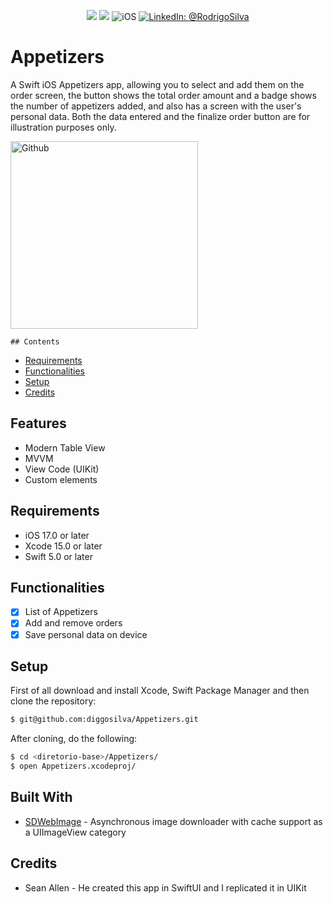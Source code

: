 <p align="center">
    <img src="https://img.shields.io/badge/Swift-5.9.1-orange.svg" />
    <img src="https://img.shields.io/badge/Xcode-15.2.X-orange.svg" />
    <img src="https://img.shields.io/badge/platforms-iOS-brightgreen.svg?style=flat" alt="iOS" />
    <a href="https://www.linkedin.com/in/rodrigo-silva-6a53ba300/" target="_blank">
        <img src="https://img.shields.io/badge/LinkedIn-@RodrigoSilva-blue.svg?style=flat" alt="LinkedIn: @RodrigoSilva" />
    </a>
</p>

# Appetizers

A Swift iOS Appetizers app, allowing you to select and add them on the order screen, the button shows the total order amount and a badge shows the number of appetizers added, and also has a screen with the user's personal data. Both the data entered and the finalize order button are for illustration purposes only.


<p align="left">
    <img src="https://media.giphy.com/media/79iAAl06b1HkiUIYM9/giphy.gif" width="300" max-width="40%" alt="Github"/>
</p> 


    ## Contents

- [Requirements](#requirements)
- [Functionalities](#functionalities)
- [Setup](#setup)
- [Credits](#credits)

## Features

- Modern Table View
- MVVM
- View Code (UIKit)
- Custom elements

## Requirements

- iOS 17.0 or later
- Xcode 15.0 or later
- Swift 5.0 or later

## Functionalities
- [x] List of Appetizers
- [x] Add and remove orders
- [x] Save personal data on device 

## Setup

First of all download and install Xcode, Swift Package Manager and then clone the repository:

```sh
$ git@github.com:diggosilva/Appetizers.git
```

After cloning, do the following:

```sh
$ cd <diretorio-base>/Appetizers/
$ open Appetizers.xcodeproj/
```

## Built With

* [SDWebImage](https://github.com/SDWebImage/SDWebImage) - Asynchronous image downloader with cache support as a UIImageView category

## Credits

- Sean Allen - He created this app in SwiftUI and I replicated it in UIKit
